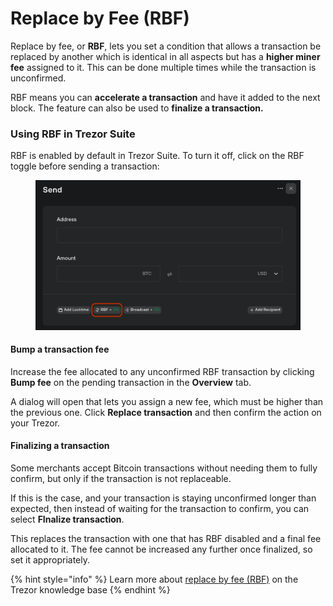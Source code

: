 # Replace by Fee (RBF)

Replace by fee, or **RBF**, lets you set a condition that allows a transaction be replaced by another which is identical in all aspects but has a **higher miner fee** assigned to it. This can be done multiple times while the transaction is unconfirmed.

RBF means you can **accelerate a transaction** and have it added to the next block. The feature can also be used to **finalize a transaction.**

### **Using RBF in Trezor Suite**

RBF is enabled by default in Trezor Suite. To turn it off, click on the RBF toggle before sending a transaction:

<figure><img src="../../.gitbook/assets/RBF-1.png" alt=""><figcaption></figcaption></figure>

#### Bump a transaction fee

Increase the fee allocated to any unconfirmed RBF transaction by clicking **Bump fee** on the pending transaction in the **Overview** tab.

A dialog will open that lets you assign a new fee, which must be higher than the previous one. Click **Replace transaction** and then confirm the action on your Trezor.

#### Finalizing a transaction

Some merchants accept Bitcoin transactions without needing them to fully confirm, but only if the transaction is not replaceable.

If this is the case, and your transaction is staying unconfirmed longer than expected, then instead of waiting for the transaction to confirm, you can select **FInalize transaction**.&#x20;

This replaces the transaction with one that has RBF disabled and a final fee allocated to it. The fee cannot be increased any further once finalized, so set it appropriately.

{% hint style="info" %}
Learn more about [replace by fee (RBF)](https://trezor.io/learn/a/rbf-in-trezor-suite-app) on the Trezor knowledge base
{% endhint %}
